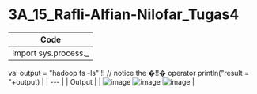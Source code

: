 # 3A_15_Rafli-Alfian-Nilofar_Tugas4

| Code |
| ---  |
| import sys.process._
val output = "hadoop fs -ls" !! // notice the �!!� operator
println("result = "+output)  |
| --- |
| Output |
| ![image](https://user-images.githubusercontent.com/95726593/231009979-58557000-35b5-45b9-8cdc-a26407abba02.png)
![image](https://user-images.githubusercontent.com/95726593/231009999-eb536917-28fd-4405-97d1-df17f154a07f.png)
![image](https://user-images.githubusercontent.com/95726593/231010015-5bf5b19a-b28a-4cfa-bc73-8a4c1a0925c1.png)
     |
